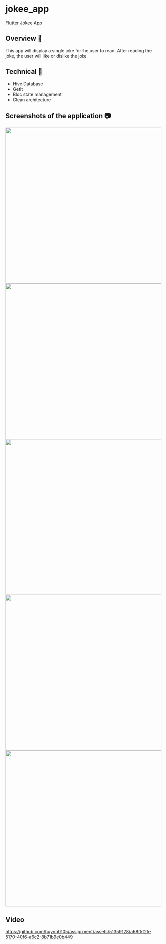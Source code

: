 # jokee_app

Flutter Jokee App


## Overview 📙
This app will display a single joke for the user to read. After reading the joke, the user will like or dislike the joke


## Technical 🌟
- Hive Database
- GetIt
- Bloc state management
- Clean architecture

## Screenshots of the application 📷
<img src="https://github.com/huynn0105/assignment/assets/51359128/2d25f47c-27e4-4421-9222-bddc228599e8" height="500" />
<img src="https://github.com/huynn0105/assignment/assets/51359128/3d131655-74fa-4ffc-807c-fb49fa269d08" height="500" />
<img src="https://github.com/huynn0105/assignment/assets/51359128/e1807c93-16de-4e81-90dc-5d982c6521b4" height="500" />
<img src="https://github.com/huynn0105/assignment/assets/51359128/b1f2ea08-4205-4b65-b55c-1193cbe97248" height="500" />
<img src="https://github.com/huynn0105/assignment/assets/51359128/e328034b-1618-465a-bda1-ea67c007b852" height="500" />


## Video
https://github.com/huynn0105/assignment/assets/51359128/a68f5f25-5170-40f6-a6c2-8b71b9e0b449

